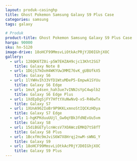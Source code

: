 ```yaml
---
layout: produk-casinghp
title: Ghost Pokemon Samsung Galaxy S9 Plus Case
categories: samsung
tags: galaxy

# Produk
product-title: Ghost Pokemon Samsung Galaxy S9 Plus Case
harga: 90000
sku: hn-5120
image-drive: 18oHCF99MmsvLiOtkAcPRjYJD0IGhjXOC
gallery:
  - url: 128QK6TZ0i-p5W7EHZAH9cjc13Kht2SG7
    title: Galaxy Note 8
  - url: 1DGjS7kOxH4WKYUw3MMI76vK_gUBUfkX5
    title: Galaxy S6
  - url: 1lYWHvIh33VfD1WtuMDeP5-EmpwA1SYUu
    title: Galaxy S6 Edge
  - url: 1mvX_p4sen_hah3ue7vINNJsYpC4wplb2
    title: Galaxy S6 Edge Plus
  - url: 1XdEpDgSjFY7HftYXuNwNvQ-xS-R46wTx
    title: Galaxy S7
  - url: 1XUnA962IoBr9P9KKLxmnoStIQCKzHDya
    title: Galaxy S7 Edge
  - url: 1-hgKPKduuUUjl_Gw0qYBk3fdNEvUu5vm
    title: Galaxy S8
  - url: 15diBGETylcnWcsV7XOAWczEMKQ7tS8fT
    title: Galaxy S8 Plus
  - url: 1BcxfHc9mJviS6W7X8Hrqj2nwM-sWNG_Y
    title: Galaxy S9
  - url: 18oHCF99MmsvLiOtkAcPRjYJD0IGhjXOC
    title: Galaxy S9 Plus
---
```

